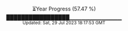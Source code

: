 <p align="center">
⏳Year Progress (57.47 %) <br>
█████████████████▁▁▁▁▁▁▁▁▁▁▁▁▁ <br>
<sub>Updated: Sat, 29 Jul 2023 18:17:53 GMT</sub>
</p>

